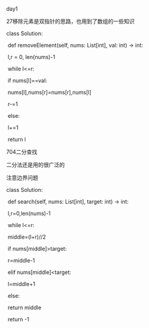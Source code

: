 day1

27移除元素是双指针的思路，也用到了数组的一些知识

class Solution:

​    def removeElement(self, nums: List[int], val: int) -> int:

​        l,r = 0, len(nums)-1

​        while l<=r:

​            if  nums[l]==val:

​                nums[l],nums[r]=nums[r],nums[l]

​                r-=1

​            else:

​                l+=1

​        return l

704二分查找

二分法还是用的很广泛的

注意边界问题

class Solution:

​    def search(self, nums: List[int], target: int) -> int:

​        l,r=0,len(nums)-1

​        while l<=r:

​            middle=(l+r)//2

​            if nums[middle]>target:

​                r=middle-1

​            elif nums[middle]<target:

​                l=middle+1

​            else: 

​                return middle

​        return -1